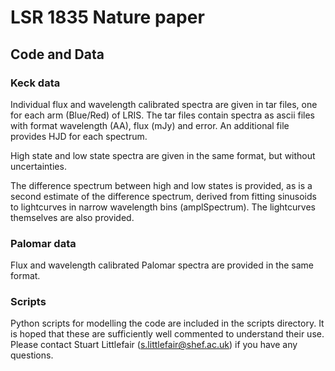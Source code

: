 # LSR 1835 Nature paper
## Code and Data

### Keck data
Individual flux and wavelength calibrated spectra are given in tar files, one for each arm (Blue/Red)
of LRIS. The tar files contain spectra as ascii files with format
wavelength (AA), flux (mJy) and error. An additional file provides HJD
for each spectrum.

High state and low state spectra are given in the same format, but without uncertainties.

The difference spectrum between high and low states is provided, as is
a second estimate of the difference spectrum, derived from fitting sinusoids
to lightcurves in narrow wavelength bins (amplSpectrum). The lightcurves themselves
are also provided.

### Palomar data
Flux and wavelength calibrated Palomar spectra are provided in the same format.

### Scripts
Python scripts for modelling the code are included in the scripts directory. It is
hoped that these are sufficiently well commented to understand their use. Please 
contact Stuart Littlefair (s.littlefair@shef.ac.uk) if you have any questions.